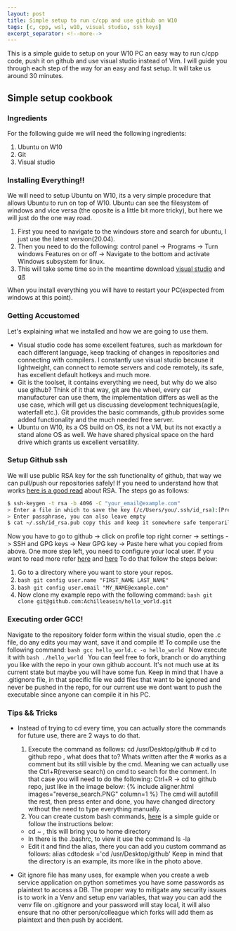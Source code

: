 ```yaml
---
layout: post
title: Simple setup to run c/cpp and use github on W10
tags: [c, cpp, wsl, w10, visual studio, ssh keys]
excerpt_separator: <!--more-->
---
```


This is a simple guide to setup on your W10 PC an easy way to run c/cpp code, push it on github and use visual studio instead of Vim.
I will guide you through each step of the way for an easy and fast setup. It will take us around 30 minutes.
<!--more-->

## Simple setup cookbook

### Ingredients

For the following guide we will need the following ingredients:

 1. Ubuntu on W10
 2. Git
 3. Visual studio

### Installing Everything!!

We will need to setup Ubuntu on W10, its a very simple procedure that allows Ubuntu to run on top of W10.
Ubuntu can see the filesystem of windows and vice versa (the oposite is a little bit more tricky), but here we will just do the one way road.
  1. First you need to navigate to the windows store and search for ubuntu, I just use the latest version(20.04).
  2. Then you need to do the following: control panel -> Programs -> Turn windows Features on or off -> Navigate to the bottom and activate Windows subsystem for linux.
  3. This will take some time so in the meantime download [visual studio](https://code.visualstudio.com/) and [git](https://git-scm.com/downloads)

When you install everything you will have to restart your PC(expected from windows at this point).

### Getting Accustomed

Let's explaining what we installed and how we are going to use them.
- Visual studio code has some excellent features, such as markdown for each different language, keep tracking of changes in repositories and connecting with compilers.
  I constantly use visual studio because it lightweight, can connect to remote servers and code remotely, its safe, has excellent default hotkeys and much more.
- Git is the toolset, it contains everything we need, but why do we also use github? Think of it that way, git are the wheel, every car manufacturer can use them, the implementation differs as well as the use case, which will get us discussing development techniques(agile, waterfall etc.). Git provides the basic commands, github provides some added functionality and the much needed free server.
- Ubuntu on W10, its a OS build on OS, its not a VM, but its not exactly a stand alone OS as well. We have shared physical space on the hard drive which grants us excellent versatility.

### Setup Github ssh

We will use public RSA key for the ssh functionality of github, that way we can pull/push our repositories safely!
If you need to understand how that works [here is a good read](https://en.wikipedia.org/wiki/RSA_(cryptosystem)#:~:text=An%20RSA%20user%20creates%20and,who%20knows%20the%20prime%20numbers.&text=Breaking%20RSA%20encryption%20is%20known%20as%20the%20RSA%20problem.) about RSA.
The steps go as follows:
   ```bash
   $ ssh-keygen -t rsa -b 4096 -C "your_email@example.com"
   > Enter a file in which to save the key (/c/Users/you/.ssh/id_rsa):[Press enter] (Enter for default)
   > Enter passphrase, you can also leave empty
   $ cat ~/.ssh/id_rsa.pub copy this and keep it somewhere safe temporarily
   ```
Now you have to go to github -> click on profile top right corner -> settings -> SSH and GPG keys -> New GPG key -> Paste here what you copied from above.
One more step left, you need to configure your local user. If you want to read more refer [here](https://git-scm.com/book/en/v2/Git-on-the-Server-Generating-Your-SSH-Public-Key) and [here](https://askubuntu.com/questions/1097038/how-do-i-setup-ssh-key-based-authentication-for-github-by-using-ssh-config-fi)
To do that follow the steps below:
1. Go to a directory where you want to store your repos.
2. ```bash git config user.name "FIRST_NAME LAST_NAME" ```
3. ```bash git config user.email "MY_NAME@example.com" ```
4. Now clone my example repo with the following command:  ```bash git clone git@github.com:Achilleasein/hello_world.git ```

### Executing order GCC!

Navigate to the repository folder form within the visual studio, open the .c file, do any edits you may want, save it and compile it!
To compile use the following command: ```bash gcc hello_world.c -o hello_world ```
Now execute it with ```bash ./hello_world ```
You can feel free to fork, branch or do anything you like with the repo in your own github account. It's not much use at its current state but maybe you will have some fun.
Keep in mind that I have a .gitignore file, in that specific file we add files that want to be ignored and never be pushed in the repo, for our current use we dont want to push the executable since anyone can compile it in his PC.

### Tips && Tricks
- Instead of trying to cd every time, you can actually store the commands for future use, there are 2 ways to do that.
    1. Execute the command as follows: cd /usr/Desktop/github # cd to github repo , what does that to? Whats written after the # works as a comment but its still visible by the cmd. Meaning we can actually use the Ctrl+R(reverse search) on cmd to search for the comment. In that case you will need to do the following: Ctrl+R -> cd to github repo, just like in the image below:
    {% include aligner.html images="reverse_search.PNG" column=1 %}
    The cmd will autofill the rest, then press enter and done, you have changed directory without the need to type everything manually.
    2. You can create custom bash commands, [here](https://dev.to/mollynem/4-simple-steps-for-custom-bash-commands-4c58) is a simple guide or follow the instructions below:

     - cd ~ , this will bring you to home directory
     - In there is the .bashrc, to view it use the command ls -la
     - Edit it and find the alias, there you can add you custom command as follows: alias cdtodesk ='cd /usr/Desktop/github'
  Keep in mind that the directory is an example, its more like in the photo above. 
- Git ignore file has many uses, for example when you create a web service application on python sometimes you have some passwords as plaintext to access a DB. 
  The proper way to mitigate any security issues is to work in a Venv and setup env variables, that way you can add the venv file on .gitignore and your password will stay local, it will also ensure that no other person/colleague which forks will add them as plaintext and then push by accident.